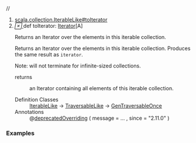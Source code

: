 //
<ol>
<li><a href="https://www.scala-lang.org/api/2.12.3/scala/collection/immutable/List.html#toIterator:Iterator[A]">scala.collection.IterableLike#toIterator</a></li>
<li name="scala.collection.IterableLike#toIterator" visbl="pub" class="indented0 " data-isabs="false" fullcomment="yes" group="Ungrouped"> <a id="toIterator:Iterator[A]"></a> <span class="permalink"> <a href="../../../scala/collection/immutable/List.html#toIterator:Iterator[A]" title="Permalink"> <i class="material-icons"></i> </a> </span> <span class="modifier_kind"> <span class="modifier"></span> <span class="kind">def</span> </span> <span class="symbol"> <span class="name">toIterator</span><span class="result">: <a href="../Iterator.html" class="extype" name="scala.collection.Iterator">Iterator</a>[<span class="extype" name="scala.collection.immutable.List.A">A</span>]</span> </span> <p class="shortcomment cmt">Returns an Iterator over the elements in this iterable collection.</p>
 <div class="fullcomment">
  <div class="comment cmt">
   <p>Returns an Iterator over the elements in this iterable collection. Produces the same result as <code>iterator</code>.</p>
   <p> Note: will not terminate for infinite-sized collections. </p>
  </div>
  <dl class="paramcmts block">
   <dt>
    returns
   </dt>
   <dd class="cmt">
    <p>an Iterator containing all elements of this iterable collection.</p>
   </dd>
  </dl>
  <dl class="attributes block"> 
   <dt>
    Definition Classes
   </dt>
   <dd>
    <a href="../IterableLike.html" class="extype" name="scala.collection.IterableLike">IterableLike</a> → 
    <a href="../TraversableLike.html" class="extype" name="scala.collection.TraversableLike">TraversableLike</a> → 
    <a href="../GenTraversableOnce.html" class="extype" name="scala.collection.GenTraversableOnce">GenTraversableOnce</a>
   </dd>
   <dt>
    Annotations
   </dt>
   <dd> 
    <span class="name">@<a href="../../deprecatedOverriding.html" class="extype" name="scala.deprecatedOverriding">deprecatedOverriding</a></span>
    <span class="args">(<span> message = <span class="defval" name="&quot;toIterator should stay consistent with iterator for all Iterables: override iterator instead.&quot;">...</span> </span>, <span> since = <span class="symbol">"2.11.0"</span> </span>)</span> 
   </dd>
  </dl>
 </div> </li>
        </ol>


### Examples





























